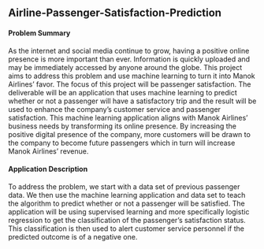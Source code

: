 ## Airline-Passenger-Satisfaction-Prediction

#### Problem Summary
As the internet and social media continue to grow, having a positive online presence is more important than ever. Information is quickly uploaded and may be immediately accessed by anyone around the globe. This project aims to address this problem and use machine learning to turn it into Manok Airlines’ favor.
The focus of this project will be passenger satisfaction. The deliverable will be an application that uses machine learning to predict whether or not a passenger will have a satisfactory trip and the result will be used to enhance the company’s customer service and passenger satisfaction. 
This machine learning application aligns with Manok Airlines’ business needs by transforming its online presence. By increasing the positive digital presence of the company, more customers will be drawn to the company to become future passengers which in turn will increase Manok Airlines’ revenue. 

#### Application Description
To address the problem, we start with a data set of previous passenger data. We then use the machine learning application and data set to teach the algorithm to
predict whether or not a passenger will be satisfied. The application will be using supervised learning and more specifically  logistic regression to get the 
classification of the passenger’s satisfaction status. This classification is then used to alert customer service personnel if the predicted outcome is of a negative 
one. 
